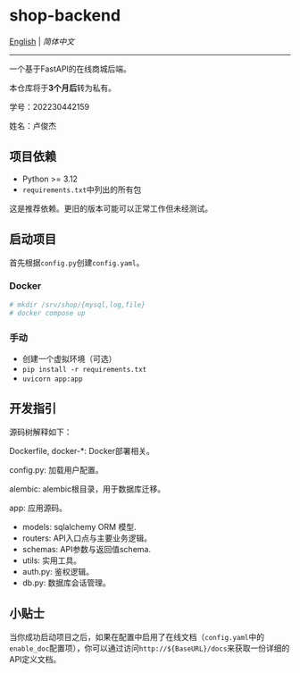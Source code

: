 # shop-backend

[English](https://github.com/Jay-716/shop-backend/blob/master/README.md) | *简体中文*

---

一个基于FastAPI的在线商城后端。

本仓库将于**3个月后**转为私有。

学号：202230442159

姓名：卢俊杰


## 项目依赖

 - Python >= 3.12
 - `requirements.txt`中列出的所有包

这是推荐依赖。更旧的版本可能可以正常工作但未经测试。


## 启动项目

首先根据`config.py`创建`config.yaml`。

### Docker

```sh
# mkdir /srv/shop/{mysql,log,file}
# docker compose up
```

### 手动

 - 创建一个虚拟环境（可选）
 - `pip install -r requirements.txt`
 - `uvicorn app:app`


## 开发指引

源码树解释如下：

Dockerfile, docker-\*: Docker部署相关。

config.py: 加载用户配置。

alembic: alembic根目录，用于数据库迁移。

app: 应用源码。

 - models: sqlalchemy ORM 模型.
 - routers: API入口点与主要业务逻辑。
 - schemas: API参数与返回值schema.
 - utils: 实用工具。
 - auth.py: 鉴权逻辑。
 - db.py: 数据库会话管理。


## 小贴士

当你成功启动项目之后，如果在配置中启用了在线文档（`config.yaml`中的`enable_doc`配置项），你可以通过访问`http://${BaseURL}/docs`来获取一份详细的API定义文档。


